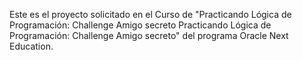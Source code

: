 Este es el proyecto solicitado en el Curso de "Practicando Lógica de Programación: Challenge Amigo secreto Practicando Lógica de Programación: Challenge Amigo secreto" del programa Oracle Next Education.
